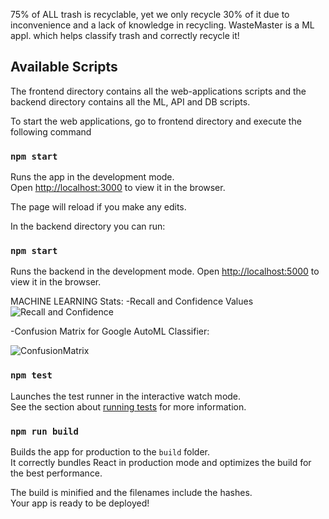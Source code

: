 75% of ALL trash is recyclable, yet we only recycle 30% of it due to inconvenience and a lack of knowledge in recycling. WasteMaster is a ML appl. which helps classify trash and correctly recycle it!

## Available Scripts

The frontend directory contains all the web-applications scripts and the backend directory contains all the ML, API and DB scripts.

To start the web applications, go to frontend directory and execute the following command
### `npm start`

Runs the app in the development mode.\
Open [http://localhost:3000](http://localhost:3000) to view it in the browser.

The page will reload if you make any edits.

In the backend directory you can run:

### `npm start`

Runs the backend in the development mode.
Open [http://localhost:5000](http://localhost:5000) to view it in the browser.


MACHINE LEARNING Stats:
-Recall and Confidence Values
![Recall and Confidence](https://user-images.githubusercontent.com/52866978/134750822-9a2b88ce-4bd8-4afe-8354-cb6bbc854b8e.jpg)


-Confusion Matrix for Google AutoML Classifier: 

![ConfusionMatrix](https://user-images.githubusercontent.com/52866978/134750848-66d5ddc9-7a34-454d-ae6c-f856dfb0e015.jpg)


### `npm test`

Launches the test runner in the interactive watch mode.\
See the section about [running tests](https://facebook.github.io/create-react-app/docs/running-tests) for more information.

### `npm run build`

Builds the app for production to the `build` folder.\
It correctly bundles React in production mode and optimizes the build for the best performance.

The build is minified and the filenames include the hashes.\
Your app is ready to be deployed!
